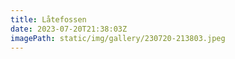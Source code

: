 ```yaml
---
title: Låtefossen
date: 2023-07-20T21:38:03Z
imagePath: static/img/gallery/230720-213803.jpeg
---
```

